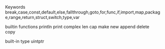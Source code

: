 Keywords
break,case,const,default,else,fallthrough,goto,for,func,if,import,map,package,range,return,struct,switch,type,var

builtin functions
println 
print
complex
len
cap
make
new
append
delete
copy

built-in type
uintptr 


